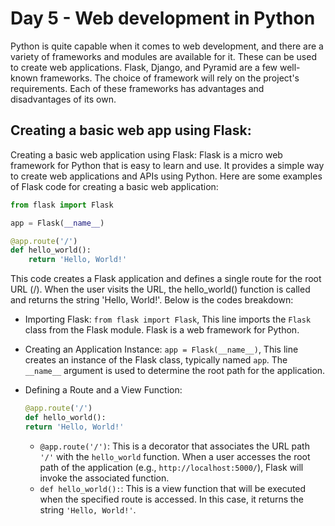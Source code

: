 # Day 5 - Web development in Python

Python is quite capable when it comes to web development, and there are a variety of frameworks and modules are available for it. These can be used to create web applications.
Flask, Django, and Pyramid are a few well-known frameworks. The choice of framework will rely on the project's requirements. Each of these frameworks has advantages and disadvantages of its own.

## Creating a basic web app using Flask:

Creating a basic web application using Flask: Flask is a micro web framework for Python that is easy to learn and use. It provides a simple way to create web applications and APIs using Python. Here are some examples of Flask code for creating a basic web application:


``` python
from flask import Flask

app = Flask(__name__)

@app.route('/')
def hello_world():
    return 'Hello, World!' 
```

This code creates a Flask application and defines a single route for the root URL (/). When the user visits the URL, the hello_world() function is called and returns the string 'Hello, World!'. Below is the codes breakdown:

  - Importing Flask: `from flask import Flask`, This line imports the `Flask` class from the Flask module. Flask is a web framework for Python.
  - Creating an Application Instance: `app = Flask(__name__)`, This line creates an instance of the Flask class, typically named `app`. The `__name__` argument is used to determine the root path for the application.
  - Defining a Route and a View Function:

    ```python
    @app.route('/')
    def hello_world():
    return 'Hello, World!'
    ```
      - `@app.route('/')`: This is a decorator that associates the URL path `'/'` with the `hello_world` function. When a user accesses the root path of the application (e.g., `http://localhost:5000/`), Flask will invoke the associated function.
      - `def hello_world():`: This is a view function that will be executed when the specified route is accessed. In this case, it returns the string `'Hello, World!'`.



